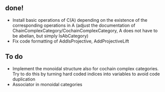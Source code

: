 done!
-----
* Install basic operations of C(A) depending on the existence of the corresponding operations in A
  (adjust the documentation of ChainComplexCategory/CochainComplexCategory, A does not have to be abelian, but simply IsAbCategory)
* Fix code formatting of AddIsProjective, AddProjectiveLift

To do
-----
* Implement the monoidal structure also for cochain complex categories. Try to do this by turning hard coded indices into variables
  to avoid code duplication
* Associator in monoidal categories
